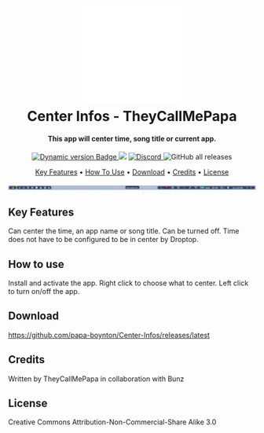 <h1 align="center">
  <br>
  <a href="#"><img src="Images/Logo.png" alt="Logo" width="200"></a>
  <br>
  Center Infos - TheyCallMePapa
  <br>
</h1>

<h4 align="center">This app will center time, song title or current app.</h4>

<p align="center">
  <a href="https://droptopfour.com/community-apps">
    <img alt="Dynamic version Badge" src="https://img.shields.io/badge/dynamic/json?url=https%3A%2F%2Fraw.githubusercontent.com%2FDroptop-Four%2FGlobalData%2Fmain%2Fdata%2Fcommunity_apps%2Fcommunity_apps.json&query=%24.apps%5B%3F(%40.app.name%20%3D%3D%20'Your%20App%20Name')%5D.app.version&prefix=v&label=Version&color=43ff64">
  </a>
  <a href="https://droptopfour.com"><img src="https://img.shields.io/badge/Droptop%20Four%20Website-43ff64"></a>
  <a href="https://droptopfour.com/discord">
      <img alt="Discord" src="https://img.shields.io/discord/800124057923485728">
  </a>
  <img alt="GitHub all releases" src="https://img.shields.io/github/downloads/:user/:repo/total">
</p>

<p align="center">
  <a href="#key-features">Key Features</a> •
  <a href="#how-to-use">How To Use</a> •
  <a href="#download">Download</a> •
  <a href="#credits">Credits</a> •
  <a href="#license">License</a>
</p>

![screenshot](Images/Screenshot.png)

## Key Features
Can center the time, an app name or song title.  Can be turned off.  Time does not have to be configured to be in center by Droptop.

## How to use
Install and activate the app.  Right click to choose what to center.  Left click to turn on/off the app.

## Download
https://github.com/papa-boynton/Center-Infos/releases/latest

## Credits
Written by TheyCallMePapa in collaboration with Bunz

## License
Creative Commons Attribution-Non-Commercial-Share Alike 3.0
